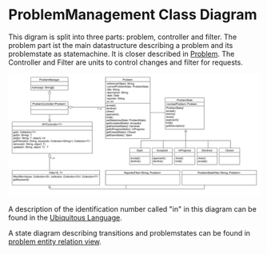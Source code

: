# ProblemManagement Class Diagram

This digram is split into three parts: problem, controller and filter. The problem part ist the main datastructure describing a problem and its problemstate as statemachine. It is closer described in [Problem](https://git.scc.kit.edu/cm-tm/cm-team/3.projectwork/pse/domain/1-problem/-/blob/dev/pages/bounded_context_entity_relation_view.md). The Controller and Filter are units to control changes and filter for requests.

![ProblemManagement Class Diagram](../figures/problem_context_class_diagram_1.6.png)

A description of the identification number called "in" in this diagram can be found in the [Ubiquitous Language](https://git.scc.kit.edu/-/ide/project/cm-tm/cm-team/3.projectwork/pse/docsc/tree/english-translation/-/pages/ubiquitous_language.md/).

A state diagram describing transitions and problemstates can be found in [problem entity relation view](https://git.scc.kit.edu/cm-tm/cm-team/3.projectwork/pse/domain/1-problem/-/blob/dev/pages/bounded_context_entity_relation_view.md).
